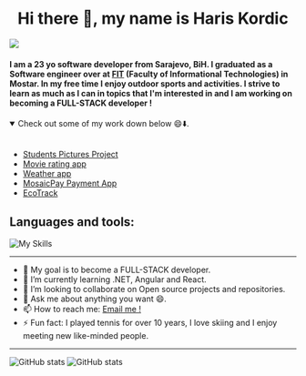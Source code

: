 <h1 align="center">Hi there 👋, my name is Haris Kordic</h1>

![](https://komarev.com/ghpvc/?username=HarisKordic&color=lightgrey)

<h4>
  
I am a  23 yo software developer from Sarajevo, BiH. I graduated as a Software engineer over at [FIT](https://fit.ba/) (Faculty of Informational Technologies) in Mostar. In my free time I enjoy outdoor sports and activities. I strive to learn as much as I can in topics that  I'm interested in and I am working on becoming a FULL-STACK developer ! 
</h4>
<details open>
<summary>Check out some of my work down below 😄⬇️.</summary>
<br>
<ul>
  <li><a href="https://github.com/HarisKordic/Students-Pictures-Project">Students Pictures Project</a></li>
<li> <a href="https://github.com/HarisKordic/Movie-rating-app">Movie rating app</a></li>
<li> <a href="https://github.com/HarisKordic/My-Weather-App">Weather app</a></li>
<li> <a href="https://github.com/HarisKordic/MosaicPay-backend">MosaicPay Payment App</a> </li>
<li> <a href="https://github.com/HarisKordic/hyper6xhurmasice">EcoTrack</a> </li>

</ul>
</details>


<h2>Languages and tools:</h2>

![My Skills](https://skillicons.dev/icons?i=js,ts,angular,next,nest,react,cs,dotnet,git,github,gitlab,visualstudio,vscode,azure,netlify,kafka)

<hr>

- 🔭 My goal is to become a FULL-STACK developer.  
- 🌱 I’m currently learning .NET, Angular and React.
- 👯 I’m looking to collaborate on Open source projects and repositories.
- 💬 Ask me about anything you want 😄.
- 📫 How to reach me: [Email me !](mailto:kordicharis18@gmail.com)
- ⚡ Fun fact: I played tennis for over 10 years, I love skiing and  I enjoy meeting new like-minded people.

<hr>

![GitHub stats](https://github-readme-stats.vercel.app/api/top-langs/?username=HarisKordic&theme=blue-green)     ![GitHub stats](https://github-readme-stats.vercel.app/api?username=HarisKordic&theme=blue-green)
